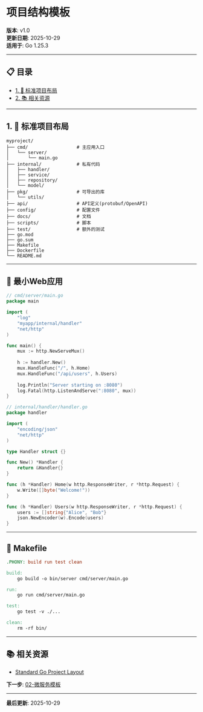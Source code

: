 ﻿# 项目结构模板

**版本**: v1.0  
**更新日期**: 2025-10-29  
**适用于**: Go 1.25.3

---

## 📋 目录

- [1. 📖 标准项目布局](#1.-标准项目布局)
- [2. 📚 相关资源](#2.-相关资源)

---

## 1. 📖 标准项目布局

```
myproject/
├── cmd/                  # 主应用入口
│   └── server/
│       └── main.go
├── internal/             # 私有代码
│   ├── handler/
│   ├── service/
│   ├── repository/
│   └── model/
├── pkg/                  # 可导出的库
│   └── utils/
├── api/                  # API定义(protobuf/OpenAPI)
├── config/               # 配置文件
├── docs/                 # 文档
├── scripts/              # 脚本
├── test/                 # 额外的测试
├── go.mod
├── go.sum
├── Makefile
├── Dockerfile
└── README.md
```

---

## 🎯 最小Web应用

```go
// cmd/server/main.go
package main

import (
    "log"
    "myapp/internal/handler"
    "net/http"
)

func main() {
    mux := http.NewServeMux()
    
    h := handler.New()
    mux.HandleFunc("/", h.Home)
    mux.HandleFunc("/api/users", h.Users)
    
    log.Println("Server starting on :8080")
    log.Fatal(http.ListenAndServe(":8080", mux))
}

// internal/handler/handler.go
package handler

import (
    "encoding/json"
    "net/http"
)

type Handler struct {}

func New() *Handler {
    return &Handler{}
}

func (h *Handler) Home(w http.ResponseWriter, r *http.Request) {
    w.Write([]byte("Welcome!"))
}

func (h *Handler) Users(w http.ResponseWriter, r *http.Request) {
    users := []string{"Alice", "Bob"}
    json.NewEncoder(w).Encode(users)
}
```

---

## 🔧 Makefile

```makefile
.PHONY: build run test clean

build:
	go build -o bin/server cmd/server/main.go

run:
	go run cmd/server/main.go

test:
	go test -v ./...

clean:
	rm -rf bin/
```

---

## 📚 相关资源

- [Standard Go Project Layout](https://github.com/golang-standards/project-layout)

**下一步**: [02-微服务模板](./02-微服务模板.md)

---

**最后更新**: 2025-10-29

